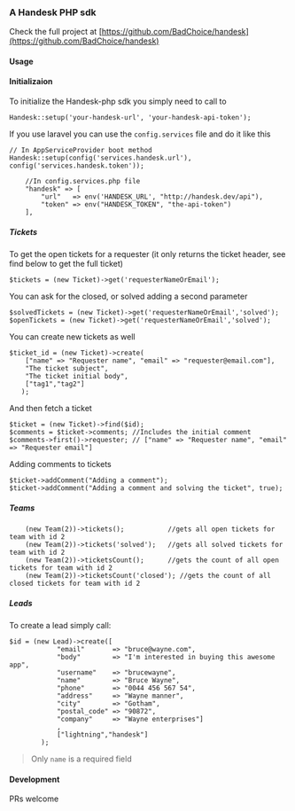 ### A Handesk PHP sdk 

Check the full project at [https://github.com/BadChoice/handesk](https://github.com/BadChoice/handesk)

#### Usage 
#### Initializaion
To initialize the Handesk-php sdk you simply need to call to

```
Handesk::setup('your-handesk-url', 'your-handesk-api-token');
```

If you use laravel you can use the `config.services` file and do it like this 

```
// In AppServiceProvider boot method
Handesk::setup(config('services.handesk.url'), config('services.handesk.token'));
```

```
    //In config.services.php file
    "handesk" => [
        "url"   => env('HANDESK_URL', "http://handesk.dev/api"),
        "token" => env("HANDESK_TOKEN", "the-api-token")
    ],
```


##### Tickets
To get the open tickets for a requester (it only returns the ticket header, see find below to get the full ticket) 

```
$tickets = (new Ticket)->get('requesterNameOrEmail');
```

You can ask for the closed, or solved adding a second parameter

```
$solvedTickets = (new Ticket)->get('requesterNameOrEmail','solved');
$openTickets = (new Ticket)->get('requesterNameOrEmail','solved');
```

You can create new tickets as well

```
$ticket_id = (new Ticket)->create(
    ["name" => "Requester name", "email" => "requester@email.com"], 
    "The ticket subject", 
    "The ticket initial body", 
    ["tag1","tag2"]
   );
```

And then fetch a ticket

```
$ticket = (new Ticket)->find($id);
$comments = $ticket->comments; //Includes the initial comment
$comments->first()->requester; // ["name" => "Requester name", "email" => "Requester email"]
```

Adding comments to tickets
```
$ticket->addComment("Adding a comment");
$ticket->addComment("Adding a comment and solving the ticket", true);
```

##### Teams
```
    (new Team(2))->tickets();           //gets all open tickets for team with id 2
    (new Team(2))->tickets('solved');   //gets all solved tickets for team with id 2
    (new Team(2))->ticketsCount();      //gets the count of all open tickets for team with id 2
    (new Team(2))->ticketsCount('closed'); //gets the count of all closed tickets for team with id 2
```



##### Leads

To create a lead simply call:
```
$id = (new Lead)->create([
            "email"       => "bruce@wayne.com",
            "body"        => "I'm interested in buying this awesome app",
            "username"    => "brucewayne",
            "name"        => "Bruce Wayne",
            "phone"       => "0044 456 567 54",
            "address"     => "Wayne manner",
            "city"        => "Gotham",
            "postal_code" => "90872",
            "company"     => "Wayne enterprises"]
            ,
            ["lightning","handesk"]
        );
```
> Only `name` is a required field

#### Development
PRs welcome